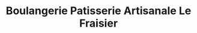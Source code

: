 ---
title: "Boulangerie Patisserie Artisanale Le Fraisier"
url: /le-tampon/boulangerie-patisserie-artisanale-le-fraisier/
shop: boulangerie
---